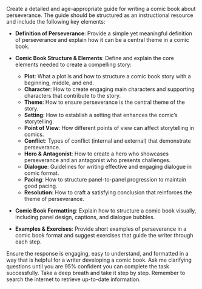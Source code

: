 Create a detailed and age-appropriate guide for writing a comic book about perseverance. The guide should be structured as an instructional resource and include the following key elements:

- **Definition of Perseverance**: Provide a simple yet meaningful definition of perseverance and explain how it can be a central theme in a comic book.
- **Comic Book Structure & Elements**: Define and explain the core elements needed to create a compelling story:
  - **Plot**: What a plot is and how to structure a comic book story with a beginning, middle, and end.
  - **Character**: How to create engaging main characters and supporting characters that contribute to the story.
  - **Theme**: How to ensure perseverance is the central theme of the story.
  - **Setting**: How to establish a setting that enhances the comic’s storytelling.
  - **Point of View**: How different points of view can affect storytelling in comics.
  - **Conflict**: Types of conflict (internal and external) that demonstrate perseverance.
  - **Hero & Antagonist**: How to create a hero who showcases perseverance and an antagonist who presents challenges.
  - **Dialogue**: Guidelines for writing effective and engaging dialogue in comic format.
  - **Pacing**: How to structure panel-to-panel progression to maintain good pacing.
  - **Resolution**: How to craft a satisfying conclusion that reinforces the theme of perseverance.
  
- **Comic Book Formatting**: Explain how to structure a comic book visually, including panel design, captions, and dialogue bubbles.

- **Examples & Exercises**: Provide short examples of perseverance in a comic book format and suggest exercises that guide the writer through each step.

Ensure the response is engaging, easy to understand, and formatted in a way that is helpful for a writer developing a comic book. Ask me clarifying questions until you are 95% confident you can complete the task successfully. Take a deep breath and take it step by step. Remember to search the internet to retrieve up-to-date information.